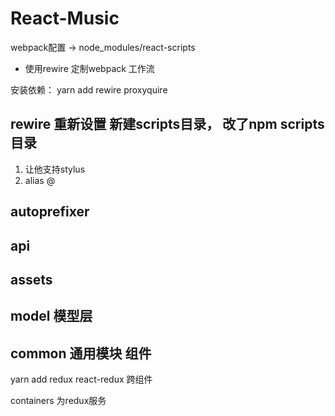 # React-Music

  webpack配置 -> node_modules/react-scripts 

  - 使用rewire 定制webpack 工作流  

   安装依赖：  yarn add rewire proxyquire  

## rewire 重新设置 新建scripts目录， 改了npm scripts 目录

  1. 让他支持stylus  
  2. alias @  

## autoprefixer  

## api  

## assets  


## model 模型层  

## common 通用模块 组件

yarn add redux react-redux  跨组件 

containers 为redux服务
